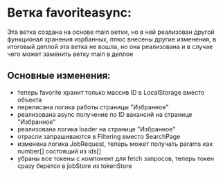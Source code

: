 # Ветка favoriteasync:

Эта ветка создана на основе main ветки, но в ней реализован другой функционал хранения изрбанных, плюс внесены другие изменения, в итоговый деплой эта ветка не вошла, но она реализована и в случае чего может заменить ветку main в деплое

## Основные изменения:

- теперь favorite хранит только массив ID в LocalStorage вместо объекта
- переписана логика работы страницы "Избранное"
- реализована async получение по ID вакансий на странице "Избранное"
- реализована логика loader на странице "Избранное"
- отрасли запрашиваются в Filtering вместо SearchPage
- изменена логика JobRequest, теперь может получать params как number[] состоящий из ids[]
- убраны все токены с компонент для fetch запросов, теперь токен сразу берется в jobStore из tokenStore
